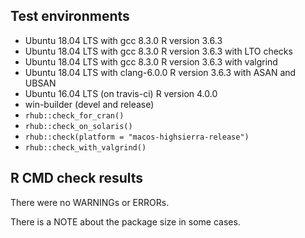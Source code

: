 ## Test environments
* Ubuntu 18.04 LTS with gcc 8.3.0
  R version 3.6.3  
* Ubuntu 18.04 LTS with gcc 8.3.0
  R version 3.6.3 with LTO checks
* Ubuntu 18.04 LTS with gcc 8.3.0
  R version 3.6.3 with valgrind
* Ubuntu 18.04 LTS with clang-6.0.0 
  R version 3.6.3 with ASAN and UBSAN
* Ubuntu 16.04 LTS (on travis-ci)
  R version 4.0.0
* win-builder (devel and release)
* `rhub::check_for_cran()`
* `rhub::check_on_solaris()`
* `rhub::check(platform = "macos-highsierra-release")`
* `rhub::check_with_valgrind()`
  
## R CMD check results
There were no WARNINGs or ERRORs.

There is a NOTE about the package size in some cases.
